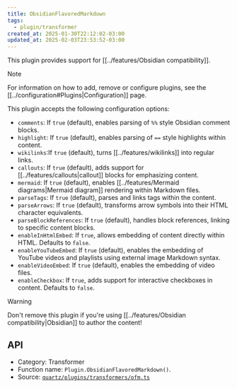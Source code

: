 ```yaml
---
title: ObsidianFlavoredMarkdown
tags:
  - plugin/transformer
created_at: 2025-01-30T22:12:02-03:00
updated_at: 2025-02-03T23:53:52-03:00
---
```


This plugin provides support for [[../features/Obsidian compatibility]].

> [!note]
> For information on how to add, remove or configure plugins, see the [[../configuration#Plugins|Configuration]] page.

This plugin accepts the following configuration options:

- `comments`: If `true` (default), enables parsing of `%%` style Obsidian comment blocks.
- `highlight`: If `true` (default), enables parsing of `==` style highlights within content.
- `wikilinks`:If `true` (default), turns [[../features/wikilinks]] into regular links.
- `callouts`: If `true` (default), adds support for [[../features/callouts|callout]] blocks for emphasizing content.
- `mermaid`: If `true` (default), enables [[../features/Mermaid diagrams|Mermaid diagram]] rendering within Markdown files.
- `parseTags`: If `true` (default), parses and links tags within the content.
- `parseArrows`: If `true` (default), transforms arrow symbols into their HTML character equivalents.
- `parseBlockReferences`: If `true` (default), handles block references, linking to specific content blocks.
- `enableInHtmlEmbed`: If `true`, allows embedding of content directly within HTML. Defaults to `false`.
- `enableYouTubeEmbed`: If `true` (default), enables the embedding of YouTube videos and playlists using external image Markdown syntax.
- `enableVideoEmbed`: If `true` (default), enables the embedding of video files.
- `enableCheckbox`: If `true`, adds support for interactive checkboxes in content. Defaults to `false`.

> [!warning]
> Don't remove this plugin if you're using [[../features/Obsidian compatibility|Obsidian]] to author the content!

## API

- Category: Transformer
- Function name: `Plugin.ObsidianFlavoredMarkdown()`.
- Source: [`quartz/plugins/transformers/ofm.ts`](https://github.com/jackyzha0/quartz/blob/v4/quartz/plugins/transformers/ofm.ts)
